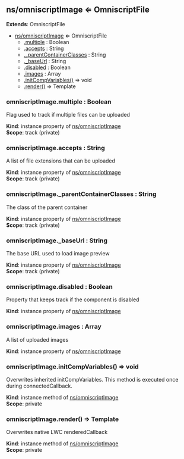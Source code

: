 ## ns/omniscriptImage ⇐ OmniscriptFile

**Extends**: OmniscriptFile

- [ns/omniscriptImage](#markdown-header-nsomniscriptimage-omniscriptfile) ⇐ OmniscriptFile
  - [.multiple](#markdown-header-omniscriptimagemultiple-boolean) : Boolean
  - [.accepts](#markdown-header-omniscriptimageaccepts-string) : String
  - [.\_parentContainerClasses](#markdown-header-omniscriptimage_parentcontainerclasses-string) : String
  - [.\_baseUrl](#markdown-header-omniscriptimage_baseurl-string) : String
  - [.disabled](#markdown-header-omniscriptimagedisabled-boolean) : Boolean
  - [.images](#markdown-header-omniscriptimageimages-array) : Array
  - [.initCompVariables()](#markdown-header-omniscriptimageinitcompvariables-void) ⇒ void
  - [.render()](#markdown-header-omniscriptimagerender-template) ⇒ Template

### omniscriptImage.multiple : Boolean

Flag used to track if multiple files can be uploaded

**Kind**: instance property of [ns/omniscriptImage](#markdown-header-nsomniscriptimage-omniscriptfile)  
**Scope**: track (private)

### omniscriptImage.accepts : String

A list of file extensions that can be uploaded

**Kind**: instance property of [ns/omniscriptImage](#markdown-header-nsomniscriptimage-omniscriptfile)  
**Scope**: track (private)

### omniscriptImage.\_parentContainerClasses : String

The class of the parent container

**Kind**: instance property of [ns/omniscriptImage](#markdown-header-nsomniscriptimage-omniscriptfile)  
**Scope**: track (private)

### omniscriptImage.\_baseUrl : String

The base URL used to load image preview

**Kind**: instance property of [ns/omniscriptImage](#markdown-header-nsomniscriptimage-omniscriptfile)  
**Scope**: track (private)

### omniscriptImage.disabled : Boolean

Property that keeps track if the component is disabled

**Kind**: instance property of [ns/omniscriptImage](#markdown-header-nsomniscriptimage-omniscriptfile)

### omniscriptImage.images : Array

A list of uploaded images

**Kind**: instance property of [ns/omniscriptImage](#markdown-header-nsomniscriptimage-omniscriptfile)

### omniscriptImage.initCompVariables() ⇒ void

Overwrites inherited initCompVariables. This method is executed once during connectedCallback.

**Kind**: instance method of [ns/omniscriptImage](#markdown-header-nsomniscriptimage-omniscriptfile)  
**Scope**: private

### omniscriptImage.render() ⇒ Template

Overwrites native LWC renderedCallback

**Kind**: instance method of [ns/omniscriptImage](#markdown-header-nsomniscriptimage-omniscriptfile)  
**Scope**: private
